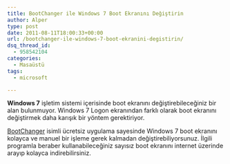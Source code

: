 ```yaml
---
title: BootChanger ile Windows 7 Boot Ekranını Değiştirin
author: Alper
type: post
date: 2011-08-11T18:00:33+00:00
url: /bootchanger-ile-windows-7-boot-ekranini-degistirin/
dsq_thread_id:
  - 958542104
categories:
  - Masaüstü
tags:
  - microsoft

---
```

**Windows 7** işletim sistemi içerisinde boot ekranını değiştirebileceğiniz bir alan bulunmuyor. Windows 7 Logon ekranından farklı olarak boot ekranını değiştirmek daha karışık bir yöntem gerektiriyor.

<a href="https://artas182x.deviantart.com/art/Bootchanger-Manual-and-PPM-251372234" target="_blank" class="broken_link">BootChanger</a> isimli ücretsiz uygulama sayesinde Windows 7 boot ekranını kolayca ve manuel bir işleme gerek kalmadan değiştirebiliyorsunuz. İlgili programla beraber kullanabileceğiniz sayısız boot ekranını internet üzerinde arayıp kolayca indirebilirsiniz.